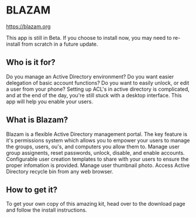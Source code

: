 # BLAZAM
https://blazam.org

This app is still in Beta. If you choose to install now, you may need to re-install from scratch in a future update.
## Who is it for?
Do you manage an Active Directory environment?
Do you want easier delegation of basic account functions?
Do you want to easily unlock, or edit a user from your phone?
Setting up ACL's in active directory is complicated, and at the end of the day, you're still stuck with a desktop interface.
This app will help you enable your users.

## What is Blazam?
Blazam is a flexible Active Directory management portal.
The key feature is it's permissions system which allows you to empower your users to manage the groups, users, ou's, and computers you allow them to.
Manage user group assignents, reset passwords, unlock, disable, and enable accounts.
Configurable user creation templates to share with your users to ensure the proper infomation is provided.
Manage user thumbnail photo.
Access Active Directory recycle bin from any web browser.

## How to get it?
To get your own copy of this amazing kit, head over to the download page and follow the install instructions.
